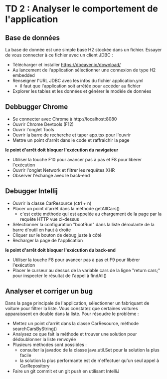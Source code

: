 # TD 2 : Analyser le comportement de l'application
## Base de données
La base de donnée est une simple base H2 stockée dans un fichier.
Essayer de vous connecter à ce fichier avec un client JDBC : 
- Télécharger et installer https://dbeaver.io/download/
- Au lancement de l'application sélectionner une connexion de type H2 embedded
- Renseigner l'URL JDBC avec les infos du fichier application.yml
  - il faut que l'application soit arrêtée pour accéder au fichier
- Explorer les tables et les données et générer le modèle de données

## Debbugger Chrome
- Se connecter avec Chrome à http://localhost:8080
- Ouvrir Chrome Devtools (F12)
- Ouvrir l'onglet Tools
- Ouvrir la barre de recherche et taper app.tsx pour l'ouvrir
- Mettre un point d'arrêt dans le code et raffraichir la page

**le point d'arrêt doit bloquer l'exécution du navigateur**
- Utiliser la touche F10 pour avancer pas à pas et F8 pour libérer l'exécution
- Ouvrir l'onglet Network et filtrer les requêtes XHR
- Observer l'échange avec le back-end

## Debugger Intellij
- Ouvrir la classe CarResource (ctrl + n)
- Placer un point d'arrêt dans la méthode getAllCars()
  - c'est cette méthode qui est appelée au chargement de la page par la requête HTTP vue ci-dessus
- Sélectionner la configuration "bootRun" dans la liste déroulante de la barre d'outil en haut à droite
- Cliquer sur le bouton de debug juste à côté
- Recharger la page de l'application

**le point d'arrêt doit bloquer l'exécution du back-end**
- Utiliser la touche F8 pour avancer pas à pas et F9 pour libérer l'exécution
- Placer le curseur au dessus de la variable cars de la ligne "return cars;" pour inspecter le résultat de l'appel à findAll()

## Analyser et corriger un bug
Dans la page principale de l'application, sélectionner un fabriquant de voiture pour filtrer la liste.
Vous constatez que certaines voitures apparaissent en double dans la liste.
Pour résoudre le problème :
- Mettez un point d'arrêt dans la classe CarResource, méthode searchCarsByString()
- Analysez ce que fait la méthode et trouver une solution pour dédoublonner la liste renvoyée
- Plusieurs méthodes sont possibles : 
  - consulter la javadoc de la classe java.util.Set pour la solution la plus facile
  - la solution la plus performante est de n'effectuer qu'un seul appel à CarRepository
- Faire un git commit et un git push en utilisant IntelliJ
